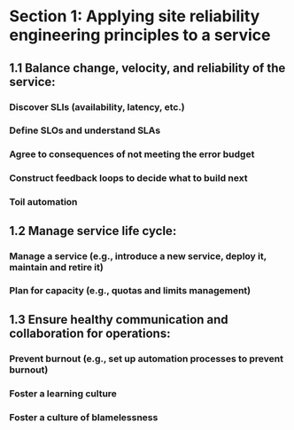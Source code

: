 # Section 1: Applying site reliability engineering principles to a service

## 1.1 Balance change, velocity, and reliability of the service:

### Discover SLIs (availability, latency, etc.)

### Define SLOs and understand SLAs

### Agree to consequences of not meeting the error budget

### Construct feedback loops to decide what to build next

### Toil automation

## 1.2 Manage service life cycle:

### Manage a service (e.g., introduce a new service, deploy it, maintain and retire it)

### Plan for capacity (e.g., quotas and limits management)

## 1.3 Ensure healthy communication and collaboration for operations:

### Prevent burnout (e.g., set up automation processes to prevent burnout)

### Foster a learning culture

### Foster a culture of blamelessness
